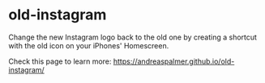 # old-instagram
Change the new Instagram logo back to the old one by creating a shortcut with the old icon on your iPhones' Homescreen.

Check this page to learn more: https://andreaspalmer.github.io/old-instagram/
